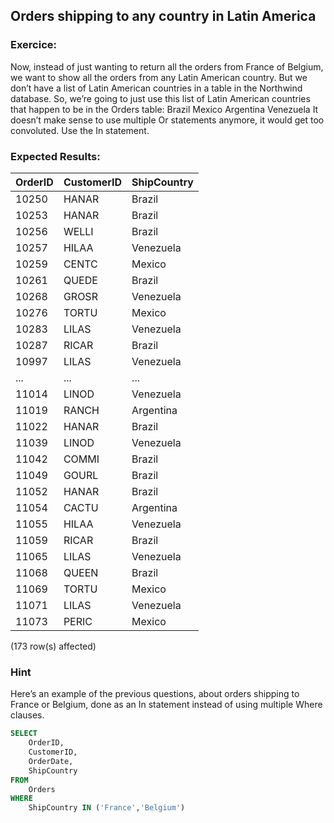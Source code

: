 ## Orders shipping to any country in Latin America

### Exercice:

Now, instead of just wanting to return all the orders from France of Belgium, we want to show all the orders from any Latin American country. But we don’t have a list of Latin American countries in a table in the Northwind database. So, we’re going to just use this list of Latin American countries that happen to be in the Orders table:
Brazil
Mexico
Argentina
Venezuela
It doesn’t make sense to use multiple Or statements anymore, it would get too convoluted. Use the In statement.

### Expected Results:

| OrderID | CustomerID | ShipCountry |
|---------|------------|-------------|
| 10250   | HANAR      | Brazil      |
| 10253   | HANAR      | Brazil      |
| 10256   | WELLI      | Brazil      |
| 10257   | HILAA      | Venezuela   |
| 10259   | CENTC      | Mexico      |
| 10261   | QUEDE      | Brazil      |
| 10268   | GROSR      | Venezuela   |
| 10276   | TORTU      | Mexico      |
| 10283   | LILAS      | Venezuela   |
| 10287   | RICAR      | Brazil      |
| 10997   | LILAS      | Venezuela   |
| ...     | ...        | ...         |
| 11014   | LINOD      | Venezuela   |
| 11019   | RANCH      | Argentina   |
| 11022   | HANAR      | Brazil      |
| 11039   | LINOD      | Venezuela   |
| 11042   | COMMI      | Brazil      |
| 11049   | GOURL      | Brazil      |
| 11052   | HANAR      | Brazil      |
| 11054   | CACTU      | Argentina   |
| 11055   | HILAA      | Venezuela   |
| 11059   | RICAR      | Brazil      |
| 11065   | LILAS      | Venezuela   |
| 11068   | QUEEN      | Brazil      |
| 11069   | TORTU      | Mexico      |
| 11071   | LILAS      | Venezuela   |
| 11073   | PERIC      | Mexico      |

(173 row(s) affected)

### Hint

Here’s an example of the previous questions, about orders shipping to France or Belgium, done as an In statement instead of using multiple Where clauses.
```sql
SELECT
    OrderID,
    CustomerID,
    OrderDate,
    ShipCountry
FROM
    Orders
WHERE
    ShipCountry IN ('France','Belgium')
```